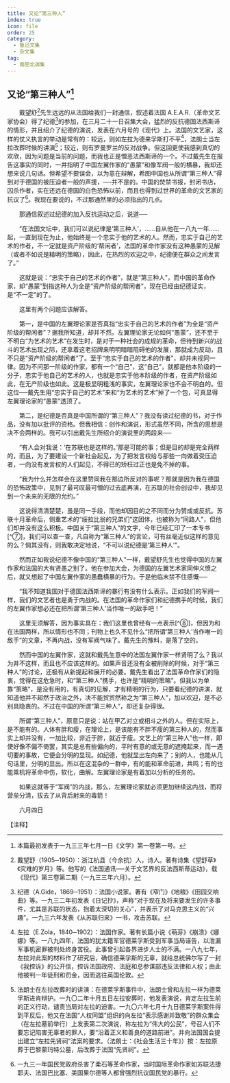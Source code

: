 ```yaml
---
title: 又论“第三种人”
index: true
icon: file
order: 25
category:
  - 鲁迅文集
  - 杂文集
tag:  
  - 南腔北调集
---
```


## 又论“第三种人”[^①]

　　戴望舒[^②]先生远远的从法国给我们一封通信，叙述着法国 A.E.A.R.（革命文艺家协会）得了纪德[^③]的参加，在三月二十一日召集大会，猛烈的反抗德国法西斯谛的情形，并且绍介了纪德的演说，发表在六月号的《现代》上。法国的文艺家，这样的仗义执言的举动是常有的：较远，则如左拉为德来孚斯打不平[^④]，法朗士当左拉改葬时候的讲演[^⑤]；较近，则有罗曼罗兰的反对战争。但这回更使我感到真切的欢欣，因为问题是当前的问题，而我也正是憎恶法西斯谛的一个。不过戴先生在报告这事实的同时，一并指明了中国左翼作家的“愚蒙”和像军阀一般的横暴，我却还想来说几句话。但希望不要误会，以为意在辩解，希图中国也从所谓“第三种人”得到对于德国的被压迫者一般的声援，──并不是的。中国的焚禁书报，封闭书店，囚杀作者，实在还远在德国的白色恐怖以前，而且也得到过世界的革命的文艺家的抗议了[^⑥]。我现在要说的，不过那通然里的必须指出的几点。

　　那通信叙述过纪德的加入反抗运动之后，说道──

　　“在法国文坛中，我们可以说纪律是‘第三种人’，……自从他在一八九一年……起，一直到现在为止，他始终是一个忠实于他的艺术的人。然而，忠实于自己的艺术的作者，不一定就是资产阶级的‘帮闲者’，法国的革命作家没有这种愚蒙的见解（或者不如说是精明的策略），因此，在热烈的欢迎之中，纪德便在群众之间发言了。”

　　这就是说：“忠实于自己的艺术的作者”，就是“第三种人”，而中国的革命作家，却“愚蒙”到指这种人为全是“资产阶级的帮闲者”，现在已经由纪德证实，是“不一定”的了。

　　这里有两个问题应该解答。

　　第一，是中国的左翼理论家是否真指“忠实于自己的艺术的作者”为全是“资产阶级的帮闲者”？据我所知道，却并不然。左翼理论家无论如何“愚蒙”，还不至于不明白“为艺术的艺术”在发生时，是对于一种社会的成规的革命，但待到新兴的战斗的艺术出现之际，还拿着这老招牌来明明暗暗阻碍他的发展，那就成为反动，且不只是“资产阶级的帮闲者”了。至于“忠实于自己的艺术的作者”，却并未视同一律。因为不问那一阶级的作家，都有一个“自己”，这“自己”，就都是他本阶级的一分子，忠实于他自己的艺术的人，也就是忠实于他本阶级的作者，在资产阶级如此，在无产阶级也如此。这是极显明粗浅的事实，左翼理论家也不会不明白的。但这位──戴先生用“忠实于自己的艺术”来和“为艺术的艺术”掉了一个包，可真显得左翼理论家的“愚蒙”透顶了。

　　第二，是纪德是否真是中国所谓的“第三种人”？我没有读过纪德的书，对于作品，没有加以批评的资格。但我相信：创作和演说，形式虽然不同，所含的思想是决不会两样的。我可以引出戴先生所绍介的演说里的两段来──

　　“有人会对我说：‘在苏联也是这样的。’那是可能的事；但是目的却是完全两样的，而且，为了要建设一个新社会起见，为了把发言权给与那些一向做着受压迫者，一向没有发言权的人们起见，不得已的矫枉过正也是免不掉的事。

　　“我为什么并怎样会在这里赞同我在那边所反对的事呢？那就是因为我在德国的恐怖政策中，见到了最可叹最可憎的过去底再演，在苏联的社会创设中，我却见到一个未来的无限的允约。”

　　这说得清清楚楚，虽是同一手段，而他却因目的之不同而分为赞成或反抗。苏联十月革命后，侧重艺术的“绥拉比翁的兄弟们”这团体，也被称为“同路人”，但他们却并没有这么积极。中国关于“第三种人”的文字，今年已经汇印了一本专书[^⑦]，我们可以查一查，凡自称为“第三种人”的言论，可有丝毫近似这样的意见的么？倘其没有，则我敢决定地说，“不可以说纪德是‘第三种人’”。

　　然而正如我说纪德不像中国的“第三种人”一样，戴望舒先生也觉得中国的左翼作家和法国的大有贤愚之别了。他在参加大会，为德国的左翼艺术家同伸义愤之后，就又想起了中国左翼作家的愚蠢横暴的行为。于是他临末禁不住感慨──

　　“我不知道我国对于德国法西斯谛的暴行有没有什么表示。正如我们的军阀一样，我们的文艺者也是勇于内战的。在法国的革命作家们和纪德携手的时候，我们的左翼作家想必还在把所谓‘第三种人’当作唯一的敌手吧！”

　　这里无须解答，因为事实具在：我们这里也曾经有一点表示[^⑧]，但因为和在法国两样，所以情形也不同；刊物上也久不见什么“把所谓‘第三种人’当作唯一的敌手”的文章，不再内战，没有军阀气味了。戴先生的豫料，是落了空的。

　　然而中国的左翼作家，这就和戴先生意中的法国左翼作家一样贤明了么？我以为并不这样，而且也不应该这样的。如果声音还没有全被削除的时候，对于“第三种人”的讨论，还极有从新提起和展开的必要。戴先生看出了法国革命作家们的隐衷，觉得在这危急时，和“第三种人”携手，也许是“精明的策略”。但我以为单靠“策略”，是没有用的，有真切的见解，才有精明的行为，只要看纪德的讲演，就知道他并不超然于政治之外，决不能贸贸然称之为“第三种人”，加以欢迎，是不必别具隐衷的。不过在中国的所谓“第三种人”，却还复杂得很。

　　所谓“第三种人”，原意只是说：站在甲乙对立或相斗之外的人。但在实际上，是不能有的。人体有胖和瘦，在理论上，是该能有不胖不瘦的第三种人的，然而事实上却并没有，一加比较，非近于胖，就近于瘦。文艺上的“第三种人”也一样，即使好像不偏不倚罢，其实是总有些偏向的，平时有意的或无意的遮掩起来，而一遇切要的事故，它便会分明的显现。如纪德，他就显出左向来了；别的人，也能从几句话里，分明的显出。所以在这混杂的一群中，有的能和革命前进，共鸣；有的也能乘机将革命中伤，软化，曲解。左翼理论家是有着加以分析的任务的。

　　如果这就等于“军阀”的内战，那么，左翼理论家就必须更加继续这内战，而将营垒分清，拔去了从背后射来的毒箭！

　　六月四日

【注释】

[^①]:本篇最初发表于一九三三年七月一日《文学》第一卷第一号。

[^②]:戴望舒（1905─1950）：浙江杭县（今余抗）人，诗人。著有诗集《望舒草》《灾难的岁月》等。他写的《法国通讯──关于文艺界的反法西斯蒂运动》，载《现代》第三卷第二期（一九三三年六月）。

[^③]:纪德（A.Gide，1869─1951）：法国小说家。著有《窄门》《地粮》《田园交响曲》等。一九三二年初发表《日记抄》，声称“对于现在及将来要发生的许多事件，尤其是苏联的状态，抱着太深切的关心”，并表示了对马克思主义的“兴趣”。一九三六年发表《从苏联归来》一书，攻击苏联。

[^④]:左拉（E.Zola，1840─1902）：法国作家。著有长篇小说《萌芽》《崩溃》《娜娜》等。一八九四年，法国的犹太籍军官德莱孚斯受到军事当局诬告，以泄漏军事机密罪被判处终身苦役。此事曾引起各界进步人士的不满。一八九七年，左拉对此案的材料作了研究后，确信德莱孚斯的无辜，就给总统佛尔写了一封《我控诉》的公开信，控诉法国政府、法庭和总参谋部违反法律和人权；由此他被判一年徒刑和罚金，因而逃往英国伦敦。

[^⑤]:法朗士在左拉改葬时的讲演：在德莱孚斯事件中，法朗士曾和左拉一样为德莱孚斯进肯辩护。一九〇二年十月五日左拉安葬时，他发表演说，肯定左拉生前的正义行动，谴责当局对左拉的迫害。一九〇六年七月十九日德莱孚斯案件得到平反后，他又在法国“人权同盟”组织的向左拉“表示感谢并致敬”的群众集会（在左拉墓前举行）上发表第二次演说，称左拉为“伟大的公民”，号召人们不要忘记陷害无辜者的罪人，要“沿着正义和善良的道路前进”。并向法国国会提出建立“左拉先贤祠”法案的要求。（法朗士：《社会生活三十年》）按：左拉原葬于巴黎蒙玛特公墓，后改葬于法国“先贤祠”。

[^⑥]:一九三一年国民党政府杀害了柔石等革命作家，当时国际革命作家如苏联法捷耶夫、法国巴比塞、美国果尔德等人都曾强烈抗议国民党的暴行。

